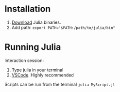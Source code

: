 # Installation
1. [Download](https://julialang.org/downloads/) Julia binaries.
2. Add path: ```export PATH="$PATH:/path/to/julia/bin"```

# Running Julia
Interaction session:
1. Type julia in your terminal
2. [VSCode](https://code.visualstudio.com/). Highly recommended

Scripts can be run from the terminal ```julia MyScript.jl```

